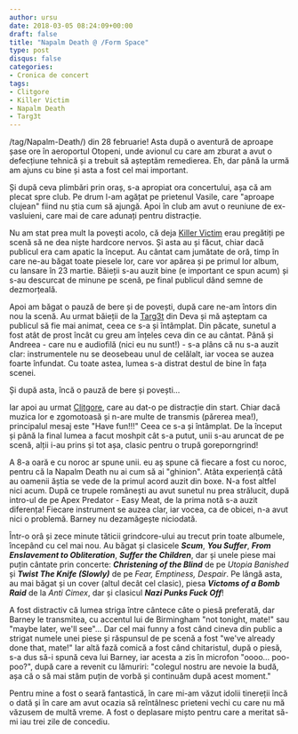 ```yaml
---
author: ursu
date: 2018-03-05 08:24:09+00:00
draft: false
title: "Napalm Death @ /Form Space"
type: post
disqus: false
categories:
- Cronica de concert
tags:
- Clitgore
- Killer Victim
- Napalm Death
- Targ3t
---
```

/tag/Napalm-Death/) din 28 februarie! Asta după o aventură de aproape șase ore în aeroportul Otopeni, unde avionul cu care am zburat a avut o defecțiune tehnică și a trebuit să așteptăm remedierea. Eh, dar până la urmă am ajuns cu bine și asta a fost cel mai important.

Și după ceva plimbări prin oraș, s-a apropiat ora concertului, așa că am plecat spre club. Pe drum l-am agățat pe prietenul Vasile, care "aproape clujean" fiind nu știa cum să ajungă. Apoi în club am avut o reuniune de ex-vasluieni, care mai de care adunați pentru distracție.

Nu am stat prea mult la povești acolo, că deja [Killer Victim](/tag/Killer-Victim/) erau pregătiți pe scenă să ne dea niște hardcore nervos. Și asta au și făcut, chiar dacă publicul era cam apatic la început. Au cântat cam jumătate de oră, timp în care ne-au băgat toate piesele lor, care vor apărea și pe primul lor album, cu lansare în 23 martie. Băieții s-au auzit bine (e important ce spun acum) și s-au descurcat de minune pe scenă, pe final publicul dând semne de dezmorțeală.

Apoi am băgat o pauză de bere și de povești, după care ne-am întors din nou la scenă. Au urmat băieții de la [Targ3t](/tag/Targ3t/) din Deva și mă așteptam ca publicul să fie mai animat, ceea ce s-a și întâmplat. Din păcate, sunetul a fost atât de prost încât cu greu am înțeles ceva din ce au cântat. Până și Andreea - care nu e audiofilă (nici eu nu sunt!) - s-a plâns că nu s-a auzit clar: instrumentele nu se deosebeau unul de celălalt, iar vocea se auzea foarte înfundat. Cu toate astea, lumea s-a distrat destul de bine în fața scenei.

Și după asta, încă o pauză de bere și povești...

Iar apoi au urmat [Clitgore](/tag/Clitgore/), care au dat-o pe distracție din start. Chiar dacă muzica lor e zgomotoasă și n-are multe de transmis (părerea mea!), principalul mesaj este "Have fun!!!" Ceea ce s-a și întâmplat. De la început și până la final lumea a facut moshpit cât s-a putut, unii s-au aruncat de pe scenă, alții i-au prins și tot așa, clasic pentru o trupă goreporngrind!

A 8-a oară e cu noroc ar spune unii. eu aș spune că fiecare a fost cu noroc, pentru că la Napalm Death nu ai cum să ai "ghinion". Atâta experiență câtă au oamenii ăștia se vede de la primul acord auzit din boxe. N-a fost altfel nici acum. După ce trupele românești au avut sunetul nu prea strălucit, după intro-ul de pe Apex Predator - Easy Meat, de la prima notă s-a auzit diferența! Fiecare instrument se auzea clar, iar vocea, ca de obicei, n-a avut nici o problemă. Barney nu dezamăgește niciodată.

Într-o orâ și zece minute tăticii grindcore-ului au trecut prin toate albumele, începând cu cel mai nou. Au băgat și clasicele **_Scum_**, **_You Suffer_**, **_From Enslavement to Obliteration_**, **_Suffer the Children_**, dar și unele piese mai puțin cântate prin concerte: **_Christening of the Blind_** de pe _Utopia Banished_ și _**Twist The Knife (Slowly)**_ de pe _Fear, Emptiness, Despair_. Pe lângă asta, au mai băgat și un cover (altul decât cel clasic), piesa **_Victoms of a Bomb Raid_** de la _Anti Cimex_, dar și clasicul **_Nazi Punks Fuck Off_**!

A fost distractiv că lumea striga între cântece câte o piesă preferată, dar Barney le transmitea, cu accentul lui de Birmingham "not tonight, mate!" sau "maybe later, we'll see"... Dar cel mai funny a fost când cineva din public a strigat numele unei piese și răspunsul de pe scenă a fost "we've already done that, mate!" Iar altă fază comică a fost când chitaristul, după o piesă, s-a dus să-i spună ceva lui Barney, iar acesta a zis în microfon "oooo... poo-poo?", după care a revenit cu lămuriri: "colegul nostru are nevoie la budă, așa că o să mai stăm puțin de vorbă și continuăm după acest moment."

Pentru mine a fost o seară fantastică, în care mi-am văzut idolii tinereții încă o dată și în care am avut ocazia să reîntâlnesc prieteni vechi cu care nu mă văzusem de multă vreme. A fost o deplasare mișto pentru care a meritat să-mi iau trei zile de concediu.
